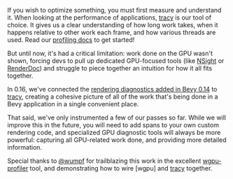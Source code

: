 If you wish to optimize something, you must first measure and understand it.
When looking at the performance of applications, [tracy] is our tool of choice.
It gives us a clear understanding of how long work takes, when it happens relative to other work each frame,
and how various threads are used.
Read our [profiling docs] to get started!

But until now, it's had a critical limitation: work done on the GPU wasn't shown,
forcing devs to pull up dedicated GPU-focused tools (like [NSight] or [RenderDoc]) and struggle to piece together an intuition for how it all fits together.

In 0.16, we've connected the [rendering diagnostics added in Bevy 0.14] to [tracy], creating a cohesive picture of
all of the work that's being done in a Bevy application in a single convenient place.

That said, we've only instrumented a few of our passes so far.
While we will improve this in the future, you will need to add spans to your own custom rendering code,
and specialized GPU diagnostic tools will always be more powerful: capturing all GPU-related work done,
and providing more detailed information.

Special thanks to [@wumpf] for trailblazing this work in the excellent [wgpu-profiler] tool, and demonstrating how to wire [wgpu] and [tracy] together.

[tracy]: https://github.com/wolfpld/tracy
[profiling docs]: https://github.com/bevyengine/bevy/blob/main/docs/profiling.md
[NSight]: https://developer.nvidia.com/nsight-systems
[RenderDoc]: https://renderdoc.org/
[@wumpf]: https://github.com/Wumpf
[wgpu-profiler]: https://github.com/Wumpf/wgpu-profiler
[rendering diagnostics added in Bevy 0.14]: https://bevyengine.org/news/bevy-0-14/#tools-for-profiling-gpu-performance
